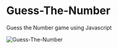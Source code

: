 # Guess-The-Number
Guess the Number game using Javascript


![Guess-The-Number](https://github.com/VivekKumar-8287/Guess-The-Number/assets/104918205/74d68d7a-d3ac-4ffd-911f-cec7ca36506f)
